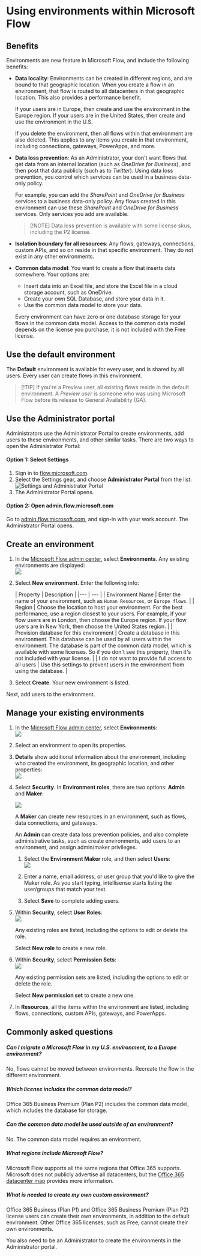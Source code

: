 <properties
    pageTitle="Environment overview for Administrators | Microsoft Flow"
    description="Using, creating, and managing environments in Microsoft Flow"
    services=""
    suite="flow"
    documentationCenter="na"
    authors="sunaysv"
    manager="anneta"
    editor=""
    tags=""/>

<tags
   ms.service="flow"
   ms.devlang="na"
   ms.topic="article"
   ms.tgt_pltfrm="na"
   ms.workload="na"
   ms.date="10/19/2016"
   ms.author="sunayv"/>

# Using environments within Microsoft Flow


## Benefits
Environments are new feature in Microsoft Flow, and include the following benefits: 

- **Data locality**: Environments can be created in different regions, and are bound to that geographic location. When you create a flow in an environment, that flow is routed to all datacenters in that geographic location. This also provides a performance benefit. 

	If your users are in Europe, then create and use the environment in the Europe region. If your users are in the United States, then create and use the environment in the U.S. 

	If you delete the environment, then all flows within that environment are also deleted. This applies to any items you create in that environment, including connections, gateways, PowerApps, and more.

- **Data loss prevention**: As an Administrator, your don't want flows that get data from an internal location (such as *OneDrive for Business*), and then post that data publicly (such as to *Twitter*). Using data loss prevention, you control which services can be used in a business data-only policy. 

	For example, you can add the *SharePoint* and *OneDrive for Business* services to a business data-only policy. Any flows created in this environment can use these *SharePoint* and *OneDrive for Business* services. Only services you add are available. 

	> [!NOTE] Data loss prevention is available with some license skus, including the P2 license. 

- **Isolation boundary for all resources**: Any flows, gateways, connections, custom APIs, and so on reside in that specific environment. They do not exist in any other environments. 

- **Common data model**: You want to create a flow that inserts data somewhere. Your options are:

	- Insert data into an Excel file, and store the Excel file in a cloud storage account, such as OneDrive.
	- Create your own SQL Database, and store your data in it.
	- Use the common data model to store your data.

	Every environment can have zero or one database storage for your flows in the common data model. Access to the common data model depends on the license you purchase; it is not included with the Free license.

## Use the default environment

The **Default** environment is available for every user, and is shared by all users. Every user can create flows in this environment.

> [!TIP] If you're a Preview user, all existing flows reside in the default environment. A *Preview user* is someone who was using Microsoft Flow before its release to General Availability (GA). 

## Use the Administrator portal
Administrators use the Administrator Portal to create environments, add users to these environments, and other similar tasks. There are two ways to open the Administrator Portal:

#### Option 1: Select Settings

1. Sign in to [flow.microsoft.com](https://flow.microsoft.com).
2. Select the Settings gear, and choose **Administrator Portal** from the list:  
![Settings and Administrator Portal](./media/environments-overview-admin/settings.png)
3. The Administrator Portal opens.

#### Option 2: Open admin.flow.microsoft.com

Go to [admin.flow.microsoft.com](https://admin.flow.microsoft.com), and sign-in with your work account. The Administrator Portal opens.


## Create an environment

1. In the [Microsoft Flow admin center](https://admin.flow.microsoft.com), select **Environments**. Any existing environments are displayed:  
![](./media/environments-overview-admin/environments-list.png)

2. Select **New environment**. Enter the following info:

	| Property | Description |
|--- | --- |
| Environment Name | Enter the name of your environment, such as `Human Resources`, or `Europe flows`. |
| Region | Choose the location to host your environment. For the best performance, use a region closest to your users. For example, if your flow users are in London, then choose the Europe region. If your flow users are in New York, then choose the United States region. |
| Provision database for this environment | Create a database in this environment. This database can be used by all users within the environment. The database is part of the common data model, which is available with some licenses. So if you don't see this property, then it's not included with your license. |
| I do not want to provide full access to all users | Use this settings to prevent users in the environment from using the database. |

3. Select **Create**. Your new environment is listed. 

Next, add users to the environment.

## Manage your existing environments

1. In the [Microsoft Flow admin center](https://admin.flow.microsoft.com), select **Environments**:  
![](./media/environments-overview-admin/select-environments.png)  
2. Select an environment to open its properties. 
3. **Details** show additional information about the environment, including who created the environment, its geographic location, and other properties:  
![](./media/environments-overview-admin/open-environment.png)

4. Select **Security**. In **Environment roles**, there are two options: **Admin** and **Maker**:  

	![](./media/environments-overview-admin/environment-roles.png)

	A **Maker** can create new resources in an environment, such as flows, data connections, and gateways. 

	An **Admin** can create data loss prevention policies, and also complete administrative tasks, such as create environments, add users to an environment, and assign admin/maker privileges.  

	1. Select the **Environment Maker** role, and then select **Users**:  
	![](./media/environments-overview-admin/add-environment-maker.png)

	2. Enter a name, email address, or user group that you'd like to give the Maker role. As you start typing, intellisense starts listing the user/groups that match your text. 
	3. Select **Save** to complete adding users. 
5. Within **Security**, select **User Roles**:  
	![](./media/environments-overview-admin/security-user-roles.png)

	Any existing roles are listed, including the options to edit or delete the role. 

	Select **New role** to create a new role. 

6. Within **Security**, select **Permission Sets**:  
	![](./media/environments-overview-admin/security-permission-set.png)

	Any existing permission sets are listed, including the options to edit or delete the role. 

	Select **New permission set** to create a new one. 

7. In **Resources**, all the items within the environment are listed, including flows, connections, custom APIs, gateways, and PowerApps. 


## Commonly asked questions

##### Can I migrate a Microsoft Flow in my U.S. environment, to a Europe environment?
No, flows cannot be moved between environments. Recreate the flow in the different environment.

##### Which license includes the common data model?
Office 365 Business Premium (Plan P2) includes the common data model, which includes the database for storage.

##### Can the common data model be used outside of an environment?
No. The common data model requires an environment.

##### What regions include Microsoft Flow?
Microsoft Flow supports all the same regions that Office 365 supports. Microsoft does not publicly advertise all datacenters, but the [Office 365 datacenter map](http://o365datacentermap.azurewebsites.net/) provides more information.

##### What is needed to create my own custom environment?
Office 365 Business (Plan P1) and Office 365 Business Premium (Plan P2) license users can create their own environments, in addition to the default environment. Other Office 365 licenses, such as Free, cannot create their own environments. 

You also need to be an Administrator to create the environments in the Administrator portal. 


